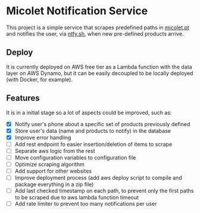 # Micolet Notification Service

This project is a simple service that scrapes predefined paths in [micolet.pt](https://www.micolet.pt/) and notifies the user, via [ntfy.sh](https://ntfy.sh/), when new pre-defined products arrive.
## Deploy

It is currently deployed on AWS free tier as a Lambda function with the data layer on AWS Dynamo, but it can be easily decoupled to be locally deployed (with Docker, for example).

## Features
It is in a initial stage so a lot of aspects could be improved, such as:
- [x] Notify user's phone about a specific set of products previously defined
- [x] Store user's data (name and products to notify) in the database 
- [x] Improve error handling
- [ ] Add rest endpoint fo easier insertion/deletion of items to scrape 
- [ ] Separate aws logic from the rest 
- [ ] Move configuration variables to configuration file
- [ ] Optimize scraping algorithm 
- [ ] Add support for other websites
- [ ] Improve deployment process (add aws deploy script to compile and package everything in a zip file)
- [ ] Add last checked timestamp on each path, to prevent only the first paths to be scraped due to aws lambda function timeout
- [ ] Add rate limiter to prevent too many notifications per user

